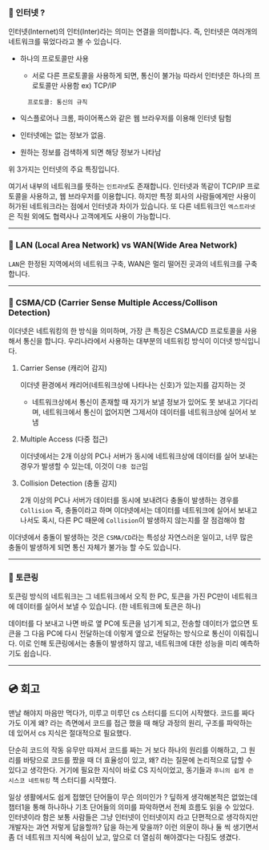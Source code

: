 ### 🔎 인터넷 ?

인터넷(Internet)의  인터(Inter)라는 의미는 연결을 의미합니다. 즉, 인터넷은 여러개의 네트워크를 묶었다라고 볼 수 있습니다.

- 하나의 프로토콜만 사용
    - 서로 다른 프로토콜을 사용하게 되면, 통신이 불가능 따라서 인터넷은 하나의 프로토콜만 사용함 ex) TCP/IP


  ```
    프로토콜: 통신의 규칙
  ```
- 익스플로어나 크롬, 파이어폭스와 같은 웹 브라우저를 이용해 인터넷 탐험
- 인터넷에는 없는 정보가 없음. 
- 원하는 정보를 검색하게 되면 해당 정보가 나타남

위 3가지는 인터넷의 주요 특징입니다.

여기서 내부의 네트워크를 뜻하는 `인트라넷`도 존재합니다. 인터넷과 똑같이 TCP/IP 프로토콜을 사용하고, 웹 브라우저를 이용합니다. 하지만 특정 회사의 사람들에게만 사용이 허가된 네트워크라는 점에서 인터넷과 차이가 있습니다. 또 다른 네트워크인 `엑스트라넷`은 직원 외에도 협력사나 고객에게도 사용이 가능합니다.

---

### 🔎 LAN (Local Area Network) vs WAN(Wide Area Network)

`LAN`은 한정된 지역에서의 네트워크 구축, WAN은 멀리 떨어진 곳과의 네트워크를 구축합니다.

---

### 🔎 CSMA/CD (Carrier Sense Multiple Access/Collison Detection)

이더넷은 네트워킹의 한 방식을 의미하며, 가장 큰 특징은 CSMA/CD 프로토콜을 사용해서 통신을 합니다. 우리나라에서 사용하는 대부분의 네트워킹 방식이 이더넷 방식입니다.

1. Carrier Sense (캐리어 감지)

    이더넷 환경에서 캐리어(네트워크상에 나타나는 신호)가 있는지를 감지하는 것
    - 네트워크상에서 통신이 존재할 때 자기가 보낼 정보가 있어도 못 보내고 기다리며, 네트워크에서 통신이 없어지면 그제서야 데이터를 네트워크상에 실어서 보냄

2. Multiple Access (다중 접근)

    이더넷에서는 2개 이상의 PC나 서버가 동시에 네트워크상에 데이터를 실어 보내는 경우가 발생할 수 있는데, 이것이 `다중 접근`임

3. Collision Detection (충돌 감지)

    2개 이상의 PC나 서버가 데이터를 동시에 보내려다 충돌이 발생하는 경우를 `Collision` 즉, 충돌이라고 하며 이더넷에서는 데이터를 네트워크에 실어서 보내고 나서도 혹시, 다른 PC 때문에 `Collision`이 발생하지 않는지를 잘 점검해야 함

이더넷에서 충돌이 발생하는 것은 `CSMA/CD`라는 특성상 자연스러운 일이고, 너무 많은 충돌이 발생하게 되면 통신 자체가 불가능 할 수도 있습니다.

---

### 🔎 토큰링 

토큰링 방식의 네트워크는 그 네트워크에서 오직 한 PC, 토큰을 가진 PC만이 네트워크에 데이터를 실어서 보낼 수 있습니다. (한 네트워크에 토큰은 하나)

데이터를 다 보내고 나면 바로 옆 PC에 토큰을 넘기게 되고, 전송할 데이터가 없으면 토큰을 그 다음 PC에 다시 전달하는데 이렇게 옆으로 전달하는 방식으로 통신이 이뤄집니다. 이로 인해 토큰링에서는 충돌이 발생하지 않고, 네트워크에 대한 성능을 미리 예측하기도 쉽습니다.

---

## 💿 회고

맨날 해야지 마음만 먹다가, 미루고 미루던 cs 스터디를 드디어 시작했다. 코드를 짜다가도 이게 왜? 라는 측면에서 코드를 접근 했을 때 해당 과정의 원리, 구조를 파악하는 데 있어서 cs 지식은 절대적으로 필요했다. 

단순히 코드의 작동 유무만 따져서 코드를 짜는 거 보다 하나의 원리를 이해하고, 그 원리를 바탕으로 코드를 짰을 때 더 효율성이 있고, 왜? 라는 질문에 논리적으로 답할 수 있다고 생각한다.
거기에 필요한 지식이 바로 CS 지식이었고, 동기들과 `후니의 쉽게 쓴 시스코 네트워킹` 책 스터디를 시작했다. 

일상 생활에서도 쉽게 접했던 단어들이 무슨 의미인가 ? 딮하게 생각해본적은 없었는데 챕터1을 통해 하나하나 기초 단어들의 의미를 파악하면서 전체 흐름도 읽을 수 있었다. 인터넷이라 함은 보통 사람들은 그냥 인터넷이 인터넷이지 라고 단편적으로 생각하지만 개발자는 과연 저렇게 답을할까? 답을 하는게 맞을까? 이런 의문이 하나 둘 씩 생기면서 좀 더 네트워크 지식에 욕심이 났고, 앞으로 더 열심히 해야겠다는 다짐도 생겼다.